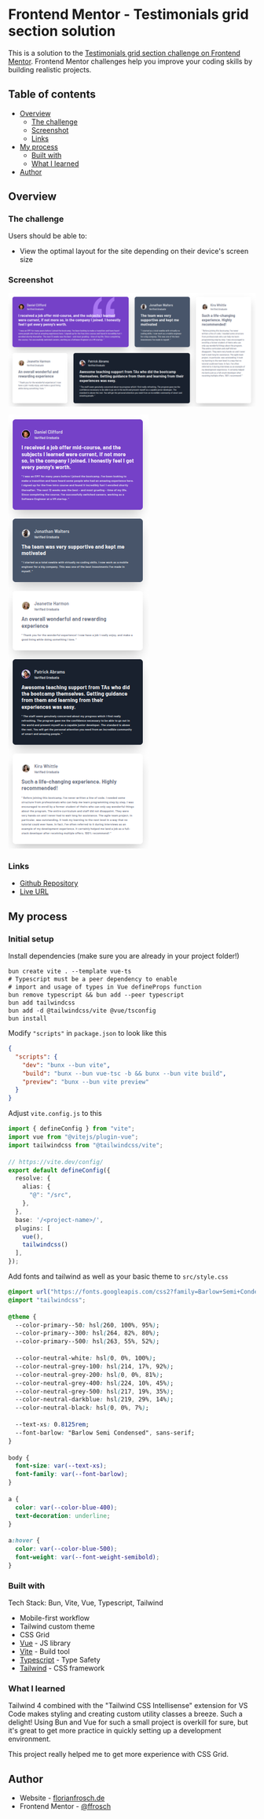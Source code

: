 # Frontend Mentor - Testimonials grid section solution

This is a solution to the [Testimonials grid section challenge on Frontend Mentor](https://www.frontendmentor.io/challenges/testimonials-grid-section-Nnw6J7Un7). Frontend Mentor challenges help you improve your coding skills by building realistic projects. 

## Table of contents

- [Overview](#overview)
  - [The challenge](#the-challenge)
  - [Screenshot](#screenshot)
  - [Links](#links)
- [My process](#my-process)
  - [Built with](#built-with)
  - [What I learned](#what-i-learned)
- [Author](#author)

## Overview

### The challenge

Users should be able to:

- View the optimal layout for the site depending on their device's screen size

### Screenshot

![Screenshot of the four card feature section on Desktop](./screenshot_desktop.png)

![Screenshot of the four card feature section on Mobile](./screenshot_mobile.png)

### Links

- [Github Repository](https://github.com/ffrosch/frontendmentor-testimonials-grid-section)
- [Live URL](https://ffrosch.github.io/frontendmentor-testimonials-grid-section/)

## My process

### Initial setup

Install dependencies (make sure you are already in your project folder!)

```shell
bun create vite . --template vue-ts
# Typescript must be a peer dependency to enable
# import and usage of types in Vue defineProps function
bun remove typescript && bun add --peer typescript
bun add tailwindcss
bun add -d @tailwindcss/vite @vue/tsconfig
bun install
```

Modify `"scripts"` in `package.json` to look like this

```json
{
  "scripts": {
    "dev": "bunx --bun vite",
    "build": "bunx --bun vue-tsc -b && bunx --bun vite build",
    "preview": "bunx --bun vite preview"
  }
}
```

Adjust `vite.config.js` to this

```ts
import { defineConfig } from "vite";
import vue from "@vitejs/plugin-vue";
import tailwindcss from "@tailwindcss/vite";

// https://vite.dev/config/
export default defineConfig({
  resolve: {
    alias: {
      "@": "/src",
    },
  },
  base: '/<project-name>/',
  plugins: [
    vue(),
    tailwindcss()
  ],
});
```

Add fonts and tailwind as well as your basic theme to `src/style.css`

```css
@import url("https://fonts.googleapis.com/css2?family=Barlow+Semi+Condensed:wght@500;600&display=swap");
@import "tailwindcss";

@theme {
  --color-primary--50: hsl(260, 100%, 95%);
  --color-primary--300: hsl(264, 82%, 80%);
  --color-primary--500: hsl(263, 55%, 52%);

  --color-neutral-white: hsl(0, 0%, 100%);
  --color-neutral-grey-100: hsl(214, 17%, 92%);
  --color-neutral-grey-200: hsl(0, 0%, 81%);
  --color-neutral-grey-400: hsl(224, 10%, 45%);
  --color-neutral-grey-500: hsl(217, 19%, 35%);
  --color-neutral-darkblue: hsl(219, 29%, 14%);
  --color-neutral-black: hsl(0, 0%, 7%);

  --text-xs: 0.8125rem;
  --font-barlow: "Barlow Semi Condensed", sans-serif;
}

body {
  font-size: var(--text-xs);
  font-family: var(--font-barlow);
}

a {
  color: var(--color-blue-400);
  text-decoration: underline;
}

a:hover {
  color: var(--color-blue-500);
  font-weight: var(--font-weight-semibold);
}
```

### Built with

Tech Stack: Bun, Vite, Vue, Typescript, Tailwind

- Mobile-first workflow
- Tailwind custom theme
- CSS Grid
- [Vue](https://vuejs.org/) - JS library
- [Vite](https://vite.dev/) - Build tool
- [Typescript](https://www.typescriptlang.org/) - Type Safety
- [Tailwind](https://tailwindcss.com/) - CSS framework

### What I learned

Tailwind 4 combined with the "Tailwind CSS Intellisense" extension for VS Code makes styling and creating custom utility classes a breeze. Such a delight!
Using Bun and Vue for such a small project is overkill for sure, but it's great to get more practice in quickly setting up a development environment.

This project really helped me to get more experience with CSS Grid.

## Author

- Website - [florianfrosch.de](https://florianfrosch.de/)
- Frontend Mentor - [@ffrosch](https://www.frontendmentor.io/profile/ffrosch)
